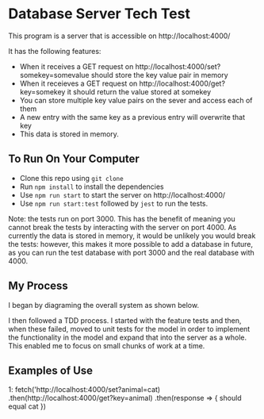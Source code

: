 # Database Server Tech Test

This program is a server that is accessible on http://localhost:4000/

It has the following features:

* When it receives a GET request on http://localhost:4000/set?somekey=somevalue should store the key value pair in memory
* When it receieves a GET request on http://localhost:4000/get?key=somekey it should return the value stored at somekey
* You can store multiple key value pairs on the sever and access each of them
* A new entry with the same key as a previous entry will overwrite that key
* This data is stored in memory.

To Run On Your Computer
---------------------
* Clone this repo using `git clone`
* Run `npm install` to install the dependencies
* Use `npm run start` to start the server on http://localhost:4000/
* Use `npm run start:test` followed by `jest` to run the tests. 

Note: the tests run on port 3000. This has the benefit of meaning you cannot break the tests by interacting with the server on port 4000. As currently the data is stored in memory, it would be unlikely you would break the tests: however, this makes it more possible to add a database in future, as you can run the test database with port 3000 and the real database with 4000.

My Process
------------
I began by diagraming the overall system as shown below.


I then followed a TDD process. I started with the feature tests and then, when these failed, moved to unit tests for the model in order to implement the functionality in the model and expand that into the server as a whole. This enabled me to focus on small chunks of work at a time.

Examples of Use 
-----------------
1:
fetch('http://localhost:4000/set?animal=cat)
.then(http://localhost:4000/get?key=animal)
  .then(response => { should equal cat })

